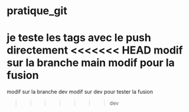 # pratique_git
je teste les tags avec le push directement
<<<<<<< HEAD
modif sur la branche main
modif pour la fusion
=======
modif sur la branche dev
modif sur dev pour tester la fusion
>>>>>>> dev
